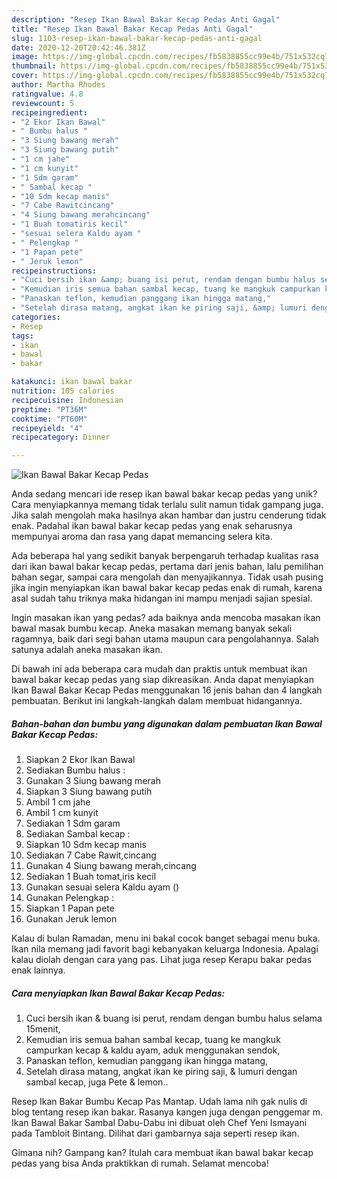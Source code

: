 ```yaml
---
description: "Resep Ikan Bawal Bakar Kecap Pedas Anti Gagal"
title: "Resep Ikan Bawal Bakar Kecap Pedas Anti Gagal"
slug: 1103-resep-ikan-bawal-bakar-kecap-pedas-anti-gagal
date: 2020-12-20T20:42:46.381Z
image: https://img-global.cpcdn.com/recipes/fb5838855cc99e4b/751x532cq70/ikan-bawal-bakar-kecap-pedas-foto-resep-utama.jpg
thumbnail: https://img-global.cpcdn.com/recipes/fb5838855cc99e4b/751x532cq70/ikan-bawal-bakar-kecap-pedas-foto-resep-utama.jpg
cover: https://img-global.cpcdn.com/recipes/fb5838855cc99e4b/751x532cq70/ikan-bawal-bakar-kecap-pedas-foto-resep-utama.jpg
author: Martha Rhodes
ratingvalue: 4.8
reviewcount: 5
recipeingredient:
- "2 Ekor Ikan Bawal"
- " Bumbu halus "
- "3 Siung bawang merah"
- "3 Siung bawang putih"
- "1 cm jahe"
- "1 cm kunyit"
- "1 Sdm garam"
- " Sambal kecap "
- "10 Sdm kecap manis"
- "7 Cabe Rawitcincang"
- "4 Siung bawang merahcincang"
- "1 Buah tomatiris kecil"
- "sesuai selera Kaldu ayam "
- " Pelengkap "
- "1 Papan pete"
- " Jeruk lemon"
recipeinstructions:
- "Cuci bersih ikan &amp; buang isi perut, rendam dengan bumbu halus selama 15menit,"
- "Kemudian iris semua bahan sambal kecap, tuang ke mangkuk campurkan kecap &amp; kaldu ayam, aduk menggunakan sendok,"
- "Panaskan teflon, kemudian panggang ikan hingga matang,"
- "Setelah dirasa matang, angkat ikan ke piring saji, &amp; lumuri dengan sambal kecap, juga Pete &amp; lemon.."
categories:
- Resep
tags:
- ikan
- bawal
- bakar

katakunci: ikan bawal bakar 
nutrition: 105 calories
recipecuisine: Indonesian
preptime: "PT36M"
cooktime: "PT60M"
recipeyield: "4"
recipecategory: Dinner

---
```



![Ikan Bawal Bakar Kecap Pedas](https://img-global.cpcdn.com/recipes/fb5838855cc99e4b/751x532cq70/ikan-bawal-bakar-kecap-pedas-foto-resep-utama.jpg)

Anda sedang mencari ide resep ikan bawal bakar kecap pedas yang unik? Cara menyiapkannya memang tidak terlalu sulit namun tidak gampang juga. Jika salah mengolah maka hasilnya akan hambar dan justru cenderung tidak enak. Padahal ikan bawal bakar kecap pedas yang enak seharusnya mempunyai aroma dan rasa yang dapat memancing selera kita.

Ada beberapa hal yang sedikit banyak berpengaruh terhadap kualitas rasa dari ikan bawal bakar kecap pedas, pertama dari jenis bahan, lalu pemilihan bahan segar, sampai cara mengolah dan menyajikannya. Tidak usah pusing jika ingin menyiapkan ikan bawal bakar kecap pedas enak di rumah, karena asal sudah tahu triknya maka hidangan ini mampu menjadi sajian spesial.

Ingin masakan ikan yang pedas? ada baiknya anda mencoba masakan ikan bawal masak bumbu kecap. Aneka masakan memang banyak sekali ragamnya, baik dari segi bahan utama maupun cara pengolahannya. Salah satunya adalah aneka masakan ikan.


Di bawah ini ada beberapa cara mudah dan praktis untuk membuat ikan bawal bakar kecap pedas yang siap dikreasikan. Anda dapat menyiapkan Ikan Bawal Bakar Kecap Pedas menggunakan 16 jenis bahan dan 4 langkah pembuatan. Berikut ini langkah-langkah dalam membuat hidangannya.

<!--inarticleads1-->

##### Bahan-bahan dan bumbu yang digunakan dalam pembuatan Ikan Bawal Bakar Kecap Pedas:

1. Siapkan 2 Ekor Ikan Bawal
1. Sediakan  Bumbu halus :
1. Gunakan 3 Siung bawang merah
1. Siapkan 3 Siung bawang putih
1. Ambil 1 cm jahe
1. Ambil 1 cm kunyit
1. Sediakan 1 Sdm garam
1. Sediakan  Sambal kecap :
1. Siapkan 10 Sdm kecap manis
1. Sediakan 7 Cabe Rawit,cincang
1. Gunakan 4 Siung bawang merah,cincang
1. Sediakan 1 Buah tomat,iris kecil
1. Gunakan sesuai selera Kaldu ayam ()
1. Gunakan  Pelengkap :
1. Siapkan 1 Papan pete
1. Gunakan  Jeruk lemon


Kalau di bulan Ramadan, menu ini bakal cocok banget sebagai menu buka. Ikan nila memang jadi favorit bagi kebanyakan keluarga Indonesia. Apalagi kalau diolah dengan cara yang pas. Lihat juga resep Kerapu bakar pedas enak lainnya. 

<!--inarticleads2-->

##### Cara menyiapkan Ikan Bawal Bakar Kecap Pedas:

1. Cuci bersih ikan &amp; buang isi perut, rendam dengan bumbu halus selama 15menit,
1. Kemudian iris semua bahan sambal kecap, tuang ke mangkuk campurkan kecap &amp; kaldu ayam, aduk menggunakan sendok,
1. Panaskan teflon, kemudian panggang ikan hingga matang,
1. Setelah dirasa matang, angkat ikan ke piring saji, &amp; lumuri dengan sambal kecap, juga Pete &amp; lemon..


Resep Ikan Bakar Bumbu Kecap Pas Mantap. Udah lama nih gak nulis di blog tentang resep ikan bakar. Rasanya kangen juga dengan penggemar m. Ikan Bawal Bakar Sambal Dabu-Dabu ini dibuat oleh Chef Yeni Ismayani pada Tambloit Bintang. Dilihat dari gambarnya saja seperti resep ikan. 

Gimana nih? Gampang kan? Itulah cara membuat ikan bawal bakar kecap pedas yang bisa Anda praktikkan di rumah. Selamat mencoba!
